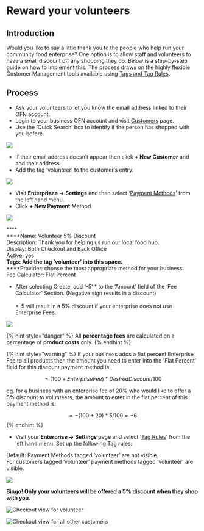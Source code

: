 # Reward your volunteers

## Introduction

Would you like to say a little thank you to the people who help run your community food enterprise?  One option is to allow staff and volunteers to have a small discount off any shopping they do.  Below is a step-by-step guide on how to implement this.  The process draws on the highly flexible Customer Management tools available using [Tags and Tag Rules](../../basic-features/shopfront/customer-management-and-conditional-displays-prices/tags-and-tag-rules.md).

## Process

* Ask your volunteers to  let you know the email address linked to their OFN account.
* Login to your business OFN account and visit [Customers](https://openfoodnetwork.org.uk/admin/customers) page.
* Use the ‘Quick Search’ box to identify if the person has shopped with you before.&#x20;

![](https://lh6.googleusercontent.com/DcRo1W18G7l7JKxuhHybJB4gIEzZWQIX-3kynCMX79RwtrKFpMR8b6SYI4uyoQjGOOlmrV1rv7oIbsYS55UkfeH1yfu4SJntTnO1vMPmwuTMljBhkX\_kRhYLiI5fKzKjxYBR\_uCO)

* If their email address doesn’t appear then click **+ New Customer** and add their address.
* Add the tag ‘volunteer’ to the customer’s entry.

![](https://lh6.googleusercontent.com/SQyjjQgyilzSxTiEtRooR\_ELTZdT\_v0JAId0xIT5YsSf7crTmCZFyIkLg6mhfFD3\_BA9BA43QFWtCqeciTOyim-diGYfcrQrDHCb8umBvxb3nQcNOdS58tC0qg2bOlFPSsMinFbC)

* Visit **Enterprises -> Settings** and then select ‘[Payment Methods](../../basic-features/shopfront/payment-methods.md)’ from the left hand menu. &#x20;
* Click **+ New Payment** Method.

![](../../.gitbook/assets/voldiscount.jpg)

****\
****Name: Volunteer 5% Discount\
Description: Thank you for helping us run our local food hub.\
Display: Both Checkout and Back Office\
Active: yes\
**Tags: Add the tag ‘volunteer’ into this space.**\
****Provider: choose the most appropriate method for your business.\
Fee Calculator: Flat Percent

* After selecting Create, add ‘-5’ \* to the ‘Amount’ field of the ‘Fee Calculator’ Section.  (Negative sign results in a discount)\
  \
  \*-5 will result in a 5% discount if your enterprise does not use Enterprise Fees.

![](../../.gitbook/assets/pmcalc.jpg)

{% hint style="danger" %}
All **percentage fees** are calculated on a percentage of **product costs** only.&#x20;
{% endhint %}

{% hint style="warning" %}
If your business adds a flat percent Enterprise Fee to all products then the amount you need to enter into the 'Flat Percent' field for this discount payment method is:

&#x20;$$= (100 + Enterprise Fee)*Desired Discount/100$$&#x20;

eg. for a business with an enterprise fee of 20% who would like to offer a 5% discount to volunteers, the amount to enter in the flat percent of this payment method is:

$$= -(100 + 20) *5/100 = -6$$&#x20;
{% endhint %}

* Visit your **Enterprise -> Settings** page and select ‘[Tag Rules](../../basic-features/shopfront/customer-management-and-conditional-displays-prices/tags-and-tag-rules.md#show-hide-payment-methods)’ from the left hand menu.  Set up the following Tag rules:

Default: Payment Methods tagged ‘volunteer’ are not visible.\
For customers tagged ‘volunteer’ payment methods tagged ‘volunteer’ are visible.

![](https://lh5.googleusercontent.com/wSWqmOnwusb\_3gWx8J5MVBceTFYfq7AB1-uKMcFfD2neWmuiESg2rI896B4iugX767fDxljCVLe-vFIS5V7pQojimIl2e3iuBPlFzLtlPL1oqtMhYesm9CPX-JybyR3rHpKJ0HXS)

**Bingo!  Only your volunteers will be offered a 5% discount when they shop with you.**

![Checkout view for volunteer](https://lh4.googleusercontent.com/aniH6MTDqxKFnR\_7PRP4duUp33nNOd7XdQpa0RRFcEgcoyjsUHSwLXOSEO8lbXWtNTXYFGTrt6QAopPjuiu8zJGxwtcXYalNBw8Y3wi-alSuGLyyBXm4h\_AH5pSc11fmvhS\_IMuk)

![Checkout view for all other customers](../../.gitbook/assets/allcart.jpg)

